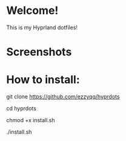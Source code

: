 # Welcome!
This is my Hyprland dotfiles!

# Screenshots


# How to install:
git clone https://github.com/ezzyqq/hyprdots

cd hyprdots

chmod +x install.sh

./install.sh
